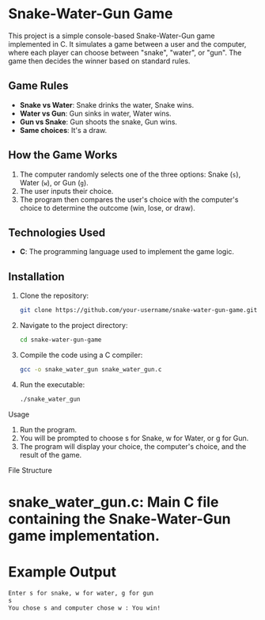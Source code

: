 # Snake-Water-Gun Game

This project is a simple console-based Snake-Water-Gun game implemented in C. It simulates a game between a user and the computer, where each player can choose between "snake", "water", or "gun". The game then decides the winner based on standard rules.

## Game Rules

- **Snake vs Water**: Snake drinks the water, Snake wins.
- **Water vs Gun**: Gun sinks in water, Water wins.
- **Gun vs Snake**: Gun shoots the snake, Gun wins.
- **Same choices**: It's a draw.

## How the Game Works

1. The computer randomly selects one of the three options: Snake (`s`), Water (`w`), or Gun (`g`).
2. The user inputs their choice.
3. The program then compares the user's choice with the computer's choice to determine the outcome (win, lose, or draw).

## Technologies Used

- **C**: The programming language used to implement the game logic.

## Installation

1. Clone the repository:
   ```bash
   git clone https://github.com/your-username/snake-water-gun-game.git
2. Navigate to the project directory:
   ```bash
   cd snake-water-gun-game
3. Compile the code using a C compiler:
   ```bash
   gcc -o snake_water_gun snake_water_gun.c
4. Run the executable:
   ```bash
   ./snake_water_gun

Usage
1. Run the program.
2. You will be prompted to choose s for Snake, w for Water, or g for Gun.
3. The program will display your choice, the computer's choice, and the result of the game.

File Structure
# snake_water_gun.c: Main C file containing the Snake-Water-Gun game implementation.

# Example Output
```bash
Enter s for snake, w for water, g for gun
s
You chose s and computer chose w : You win!

